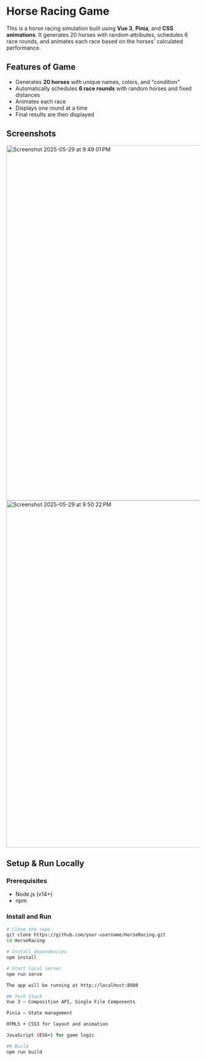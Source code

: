 # Horse Racing Game 

This is a horse racing simulation built using **Vue 3**, **Pinia**, and **CSS animations**. It generates 20 horses with random attributes, schedules 6 race rounds, and animates each race based on the horses' calculated performance.

## Features of Game

- Generates **20 horses** with unique names, colors, and "condition"
- Automatically schedules **6 race rounds** with random horses and fixed distances
- Animates each race
- Displays one round at a time
- Final results are then displayed

## Screenshots
<img width="927" alt="Screenshot 2025-05-29 at 9 49 01 PM" src="https://github.com/user-attachments/assets/d91e4109-c728-4589-934c-7142c48a27dd" />

<img width="906" alt="Screenshot 2025-05-29 at 9 50 22 PM" src="https://github.com/user-attachments/assets/d4540a6a-0b64-4dc4-8013-107ca5ce85ba" />

## Setup & Run Locally

### Prerequisites

- Node.js (v14+)
- npm

### Install and Run

```bash
# Clone the repo
git clone https://github.com/your-username/HorseRacing.git
cd HorseRacing

# Install dependencies
npm install

# Start local server
npm run serve

The app will be running at http://localhost:8080

## Tech Stack
Vue 3 – Composition API, Single File Components

Pinia – State management

HTML5 + CSS3 for layout and animation

JavaScript (ES6+) for game logic

## Build
npm run build

